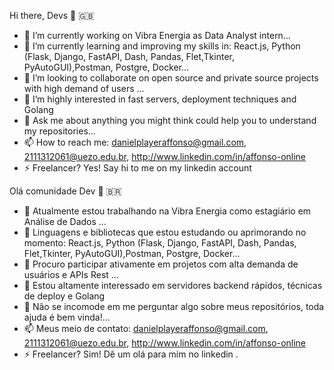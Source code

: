 Hi there, Devs 👋 🇬🇧 


- 🔭 I’m currently working on Vibra Energia as Data Analyst intern...
- 🌱 I’m currently learning and improving my skills in:
React.js, Python (Flask, Django, FastAPI, Dash, Pandas, Flet,Tkinter, PyAutoGUI),Postman, Postgre, Docker...
- 👯 I’m looking to collaborate on open source and private source projects with high demand of users ...
- 🤔 I’m highly interested in fast servers, deployment techniques and Golang
- 💬 Ask me about anything you might think could help you to understand my repositories...
- 📫 How to reach me: 
danielplayeraffonso@gmail.com, 2111312061@uezo.edu.br, http://www.linkedin.com/in/affonso-online
- ⚡ Freelancer? Yes! Say hi to me on my linkedin account 



Olá comunidade Dev 👋 🇧🇷


- 🔭 Atualmente estou trabalhando na Vibra Energia como estagiário em Análise de Dados ...
- 🌱 Linguagens e bibliotecas que estou estudando ou aprimorando no momento:
React.js, Python (Flask, Django, FastAPI, Dash, Pandas, Flet,Tkinter, PyAutoGUI),Postman, Postgre, Docker...
- 👯 Procuro participar ativamente em projetos com alta demanda de usuários e APIs Rest ...
- 🤔 Estou altamente interessado em servidores backend rápidos, técnicas de deploy e Golang
- 💬 Não se incomode em me perguntar algo sobre meus repositórios, toda ajuda é bem vinda!...
- 📫 Meus meio de contato: 
danielplayeraffonso@gmail.com, 2111312061@uezo.edu.br, http://www.linkedin.com/in/affonso-online
- ⚡ Freelancer? Sim! Dê um olá para mim no linkedin
.


